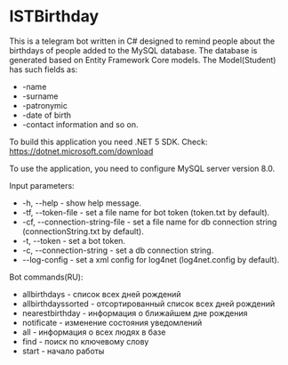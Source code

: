 # ISTBirthday
This is a telegram bot written in C# designed to remind people about the birthdays of people added to the MySQL database. The database is generated based on Entity Framework Core models.
The Model(Student) has such fields as: 
* -name
* -surname
* -patronymic
* -date of birth
* -contact information
and so on.


To build this application you need .NET 5 SDK.
Check: https://dotnet.microsoft.com/download

To use the application, you need to configure MySQL server version 8.0.

Input parameters:
* -h, --help                      - show help message.
* -tf, --token-file               - set a file name for bot token (token.txt by default).
* -cf, --connection-string-file   - set a file name for db connection string (connectionString.txt by default).
* -t, --token                     - set a bot token.
* -c, --connection-string         - set a db connection string.
* --log-config                    - set a xml config for log4net (log4net.config by default).
  
Bot commands(RU):
*  allbirthdays - список всех дней рождений
*  allbirthdayssorted - отсортированный список всех дней рождений
*  nearestbirthday - информация о ближайшем дне рождения
*  notificate - изменение состояния уведомлений
*  all - информация о всех людях в базе
*  find - поиск по ключевому слову
*  start - начало работы
